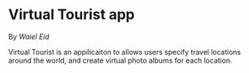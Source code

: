 # Virtual Tourist app 

By *Waiel Eid*

Virtual Tourist is an appilicaiton to allows users specify travel locations around the world, and create virtual photo albums for each location.

